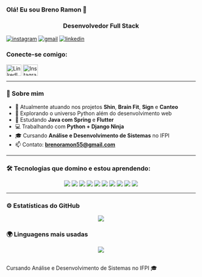 ### Olá! Eu sou Breno Ramon 🐐
<h3 align="center">Desenvolvedor Full Stack</h3>

[![instagram](https://img.shields.io/badge/Instagram-E4405F?style=for-the-badge&logo=instagram&logoColor=white)](https://www.instagram.com/mynameisbreno/)
[![gmail](https://img.shields.io/badge/Gmail-D14836?style=for-the-badge&logo=gmail&logoColor=white)](mailto:brenoramon55@gmail.com)
[![linkedin](https://img.shields.io/badge/LinkedIn-0077B5?style=for-the-badge&logo=linkedin&logoColor=white)](https://www.linkedin.com/in/breno-ramon-lacerda-santos-01ab541aa/)

<h3 align="left">Conecte-se comigo:</h3>
<p align="left">
  <a href="https://www.linkedin.com/in/breno-ramon-lacerda-santos-01ab541aa/" target="_blank"><img align="center" src="https://raw.githubusercontent.com/rahuldkjain/github-profile-readme-generator/master/src/images/icons/Social/linked-in-alt.svg" alt="LinkedIn" height="30" width="40" /></a>
  <a href="https://www.instagram.com/mynameisbreno/" target="_blank"><img align="center" src="https://raw.githubusercontent.com/rahuldkjain/github-profile-readme-generator/master/src/images/icons/Social/instagram.svg" alt="Instagram" height="30" width="40" /></a>
</p>



---

### 🚀 Sobre mim
- 💼 Atualmente atuando nos projetos **Shin**, **Brain Fit**, **Sign** e **Canteo**
- 🧪 Explorando o universo Python além do desenvolvimento web
- 🧠 Estudando **Java com Spring** e **Flutter**
- 💻 Trabalhando com **Python + Django Ninja**
- 🎓 Cursando **Análise e Desenvolvimento de Sistemas** no IFPI
- 📫 Contato: **brenoramon55@gmail.com**

---

### 🛠️ Tecnologias que domino e estou aprendendo:

<div align="center">
  <img src="https://img.shields.io/badge/Next.js-000000?style=for-the-badge&logo=nextdotjs&logoColor=white" />
  <img src="https://img.shields.io/badge/JavaScript-F7DF1E?style=for-the-badge&logo=javascript&logoColor=black" />
  <img src="https://img.shields.io/badge/TypeScript-007ACC?style=for-the-badge&logo=typescript&logoColor=white" />
  <img src="https://img.shields.io/badge/React-20232A?style=for-the-badge&logo=react&logoColor=61DAFB" />
  <img src="https://img.shields.io/badge/Node.js-43853D?style=for-the-badge&logo=node.js&logoColor=white" />
  <img src="https://img.shields.io/badge/Python-3776AB?style=for-the-badge&logo=python&logoColor=white" />
  <img src="https://img.shields.io/badge/Django-092E20?style=for-the-badge&logo=django&logoColor=white" />
  <img src="https://img.shields.io/badge/Java-007396?style=for-the-badge&logo=java&logoColor=white" />
  <img src="https://img.shields.io/badge/Spring-6DB33F?style=for-the-badge&logo=spring&logoColor=white" />
  <img src="https://img.shields.io/badge/Flutter-02569B?style=for-the-badge&logo=flutter&logoColor=white" />
</div>

---
### ⚙️ Estatísticas do GitHub

<p align="center">
  <img src="https://github-readme-stats.vercel.app/api?username=brenoramon&show_icons=true&theme=tokyonight&include_all_commits=true&count_private=true" />
</p>

### 🌍 Linguagens mais usadas

<p align="center">
  <img src="https://github-readme-stats.vercel.app/api/top-langs/?username=brenoramon&layout=compact&langs_count=8&theme=tokyonight" />
</p>

<br>
Cursando Análise e Desenvolvimento de Sistemas no IFPI 🎓
